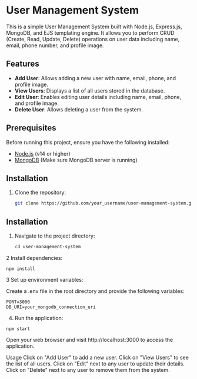 # User Management System

This is a simple User Management System built with Node.js, Express.js, MongoDB, and EJS templating engine. It allows you to perform CRUD (Create, Read, Update, Delete) operations on user data including name, email, phone number, and profile image.

## Features

- **Add User**: Allows adding a new user with name, email, phone, and profile image.
- **View Users**: Displays a list of all users stored in the database.
- **Edit User**: Enables editing user details including name, email, phone, and profile image.
- **Delete User**: Allows deleting a user from the system.

## Prerequisites

Before running this project, ensure you have the following installed:

- [Node.js](https://nodejs.org/en/) (v14 or higher)
- [MongoDB](https://www.mongodb.com/) (Make sure MongoDB server is running)

## Installation

1. Clone the repository:

   ```bash
   git clone https://github.com/your_username/user-management-system.git
   ```

## Installation

1. Navigate to the project directory:

   ```bash
   cd user-management-system
   ```

2 Install dependencies:

```
npm install
```

3 Set up environment variables:

Create a .env file in the root directory and provide the following variables:

```
PORT=3000
DB_URI=your_mongodb_connection_uri
```

4. Run the application:

```
npm start
```

Open your web browser and visit http://localhost:3000 to access the application.

Usage
Click on "Add User" to add a new user.
Click on "View Users" to see the list of all users.
Click on "Edit" next to any user to update their details.
Click on "Delete" next to any user to remove them from the system.
